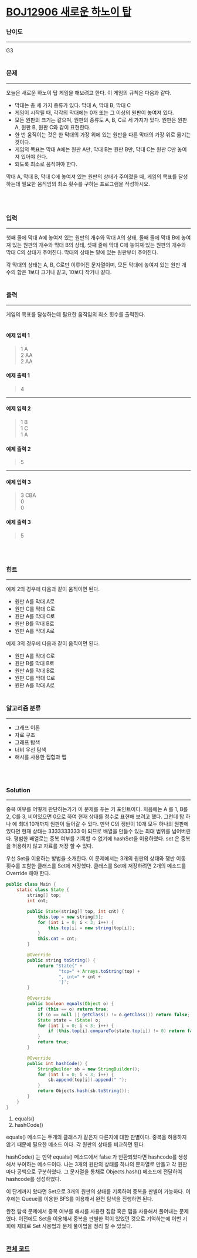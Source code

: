 # [BOJ12906 새로운 하노이 탑](https://www.acmicpc.net/problem/12906)

### 난이도

***
G3
<br><br>

### 문제

***
오늘은 새로운 하노이 탑 게임을 해보려고 한다. 이 게임의 규칙은 다음과 같다.

* 막대는 총 세 가지 종류가 있다. 막대 A, 막대 B, 막대 C
* 게임이 시작될 때, 각각의 막대에는 0개 또는 그 이상의 원판이 놓여져 있다.
* 모든 원판의 크기는 같으며, 원판의 종류도 A, B, C로 세 가지가 있다. 원판은 원판 A, 원판 B, 원판 C와 같이 표현한다.
* 한 번 움직이는 것은 한 막대의 가장 위에 있는 원판을 다른 막대의 가장 위로 옮기는 것이다.
* 게임의 목표는 막대 A에는 원판 A만, 막대 B는 원판 B만, 막대 C는 원판 C만 놓여져 있어야 한다.
* 되도록 최소로 움직여야 한다.

막대 A, 막대 B, 막대 C에 놓여져 있는 원판의 상태가 주어졌을 때, 게임의 목표를 달성하는데 필요한 움직임의 최소 횟수를 구하는 프로그램을 작성하시오.

<br><br>

### 입력

***
첫째 줄에 막대 A에 놓여져 있는 원판의 개수와 막대 A의 상태, 둘째 줄에 막대 B에 놓여져 있는 원판의 개수와 막대 B의 상태, 셋째 줄에 막대 C에 놓여져 있는 원판의 개수와 막대 C의 상태가 주어진다. 막대의
상태는 밑에 있는 원판부터 주어진다.

각 막대의 상태는 A, B, C로만 이루어진 문자열이며, 모든 막대에 놓여져 있는 원판 개수의 합은 1보다 크거나 같고, 10보다 작거나 같다.
<br><br>

### 출력

***
게임의 목표를 달성하는데 필요한 움직임의 최소 횟수를 출력한다.
<br><br>

#### 예제 입력 1

> 1 A   
2 AA    
2 AA

#### 예제 출력 1

> 4
***

#### 예제 입력 2

> 1 B   
1 C     
1 A

#### 예제 출력 2

> 5
***

#### 예제 입력 3

> 3 CBA     
0       
0

#### 예제 출력 3

> 5


<br><br>

### 힌트

***
예제 2의 경우에 다음과 같이 움직이면 된다.

* 원판 A를 막대 A로
* 원판 C를 막대 C로
* 원판 A를 막대 C로
* 원판 B를 막대 B로
* 원판 A를 막대 A로

예제 3의 경우에 다음과 같이 움직이면 된다.

* 원판 A를 막대 C로
* 원판 B를 막대 B로
* 원판 A를 막대 B로
* 원판 C를 막대 C로
* 원판 A를 막대 A로
  <br><br>

### 알고리즘 분류

***

* 그래프 이론
* 자료 구조
* 그래프 탐색
* 너비 우선 탐색
* 해시를 사용한 집합과 맵

<br><br>

### Solution

***

중복 여부를 어떻게 판단하는가가 이 문제를 푸는 키 포인트이다. 처음에는 A 를 1, B를 2, C를 3, 비어있으면 0으로 하여 현재 상태를 정수로 표현해 보려고 했다. 그런데 탑 하나 에 최대 10개까지 원판이
들어갈 수 있다. 만약 C의 쟁반이 10개 모두 하나의 원판에 있다면 현재 상태는 3333333333 이 되므로 배열을 만들수 있는 최대 범위를 넘어버린다. 평범한 배열로는 중복 여부를 기록할 수 없기에
hashSet을 이용하였다. set 은 중복을 허용하지 않고 자료를 저장 할 수 있다.

우선 Set을 이용하는 방법을 소개한다. 이 문제에서는 3개의 원판의 상태와 쟁반 이동 횟수를 포함한 클래스를 Set에 저장했다. 클래스를 Set에 저장하려면 2개의 메소드를 Override 해야 한다.

```java
public class Main {
    static class State {
        string[] top;
        int cnt;

        public State(string[] top, int cnt) {
            this.top = new string[3];
            for (int i = 0; i < 3; i++) {
                this.top[i] = new string(top[i]);
            }
            this.cnt = cnt;
        }

        @Override
        public string toString() {
            return "State{" +
                    "top=" + Arrays.toString(top) +
                    ", cnt=" + cnt +
                    '}';
        }

        @Override
        public boolean equals(Object o) {
            if (this == o) return true;
            if (o == null || getClass() != o.getClass()) return false;
            State state = (State) o;
            for (int i = 0; i < 3; i++) {
                if (this.top[i].compareTo(state.top[i]) != 0) return false;
            }
            return true;
        }

        @Override
        public int hashCode() {
            StringBuilder sb = new StringBuilder();
            for (int i = 0; i < 3; i++) {
                sb.append(top[i]).append(" ");
            }
            return Objects.hash(sb.toString());
        }
    }
}
```

1. equals()
2. hashCode()

equals() 메소드는 두개의 클래스가 같은지 다른지에 대한 판별이다. 중복을 허용하지 않기 때문에 필요한 메소드 이다. 각 원판의 상태를 비교하면 된다.

hashCode() 는 만약 equals() 메소드에서 false 가 반환되었다면 hashcode를 생성해서 부여하는 메소드이다. 나는 3개의 원판의 상태를 하나의 문자열로 만들고 각 원판 마다 공백으로 구분하였다.
그 문자열을 통채로 Objects.hash() 메소드에 전달하여 hashcode를 생성하였다.

이 단계까지 왔다면 Set으로 3개의 원판의 상태를 기록하여 중복을 판별이 가능하다. 이후에는 Queue를 이용한 BFS를 이용해서 완전 탐색을 진행하면 된다.

완전 탐색 문제에서 중복 여부를 해시를 사용한 집합 혹은 맵을 사용해서 풀어내는 문제였다. 이전에도 Set을 이용해서 중복을 판별한 적이 있었던 것으로 기억하는에 이번 기회에 재대로 Set 사용법과 문제 풀이법을
정리 할 수 있었다.
<br><br>

### [전체 코드](https://github.com/Jungmin-Seo0527/CodingTest/blob/main/src/dfs_bfs/BOJ12906_새로운_하노이_탑.java)
